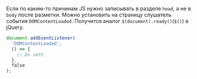 Если по каким-то причинам JS нужно записывать в разделе `head`, а не в `body` после разметки. Можно установить на страницу слушатель события `DOMContentLoaded`. Получится аналог `$(document).ready()`(`$()`) в jQuery.

```js
document.addEventListener(
  'DOMContentLoaded',
  () => {
    // Do smth
  },
  false
);
```
